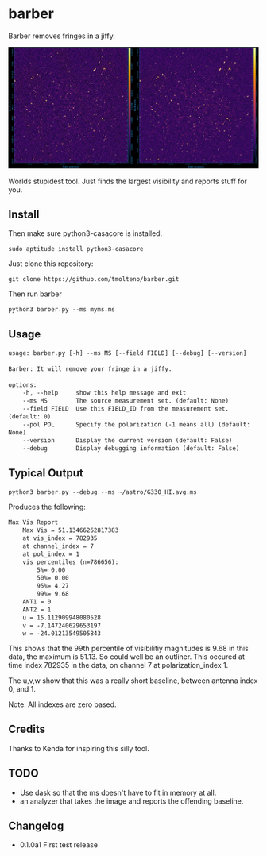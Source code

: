 # barber

Barber removes fringes in a jiffy. 

![A Fringe](./doc/barber_before_after.jpeg) 

Worlds stupidest tool. Just finds the largest visibility and reports stuff for you. 

## Install


Then make sure python3-casacore is installed.

    sudo aptitude install python3-casacore

Just clone this repository:

    git clone https://github.com/tmolteno/barber.git

Then run barber

    python3 barber.py --ms myms.ms

## Usage

    usage: barber.py [-h] --ms MS [--field FIELD] [--debug] [--version]

    Barber: It will remove your fringe in a jiffy.

    options:
        -h, --help     show this help message and exit
        --ms MS        The source measurement set. (default: None)
        --field FIELD  Use this FIELD_ID from the measurement set. (default: 0)
        --pol POL      Specify the polarization (-1 means all) (default: None)
        --version      Display the current version (default: False)
        --debug        Display debugging information (default: False)

## Typical Output

    python3 barber.py --debug --ms ~/astro/G330_HI.avg.ms

Produces the following:
    
    Max Vis Report
        Max Vis = 51.13466262817383
        at vis_index = 782935
        at channel_index = 7
        at pol_index = 1
        vis percentiles (n=786656):
            5%= 0.00
            50%= 0.00
            95%= 4.27
            99%= 9.68
        ANT1 = 0
        ANT2 = 1
        u = 15.112909948080528
        v = -7.147240629653197
        w = -24.01213549505843

This shows that the 99th percentile of visibilitiy magnitudes is 9.68 in this data, the maximum is 51.13. So could well be an outliner. This occured at time index 782935 in the data, on channel 7 at polarization_index 1.

The u,v,w show that this was a really short baseline, between antenna index 0, and 1.

Note: All indexes are zero based.

## Credits

Thanks to Kenda for inspiring this silly tool.

## TODO

* Use dask so that the ms doesn't have to fit in memory at all.
* an analyzer that takes the image and reports the offending baseline.

## Changelog

- 0.1.0a1 First test release
